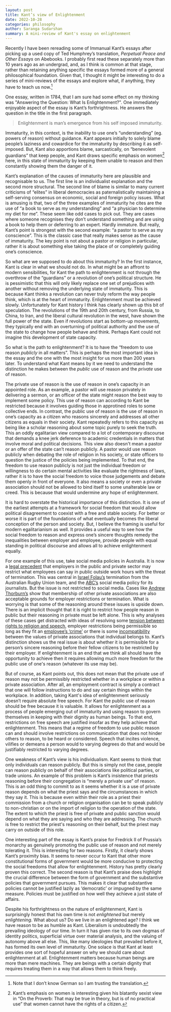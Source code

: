 ```yaml
---
layout: post
title: Kant’s view of Enlightenment
date: 2022-10-28
categories: philosophy
author: Saranga Sudarshan
summary: A mini-review of Kant's essay on enlightenment
---
```

Recently I have been rereading some of Immanual Kant’s essays after picking up a used copy of Ted Humphrey’s translation, *Perpetual Peace and Other Essays* on Abebooks. I probably first read these separately more than 10 years ago as an undergrad, and, as I think is common at that stage, rather than retaining anything specific the essays formed more of a general philosophical foundation. Given that, I thought it might be interesting to do a series of mini-reviews of the essays and explore what, if anything, they have to teach us now.[^1]

One essay, written in 1784, that I am sure had some effect on my thinking was "Answering the Question: What Is Enlightenment?". One immediately enjoyable aspect of the essay is Kant’s forthrightness. He answers the question in the title in the first paragraph. 

> Enlightenment is  man’s emergence from his self imposed immaturity.

Immaturity, in this context, is the inability to use one’s “understanding” (eg. powers of reason) without guidance. Kant appears initially to solely blame people’s laziness and cowardice for the immaturity by describing it as self-imposed. But, Kant also apportions blame, sarcastically, on “benevolent guardians” that keep people, and Kant draws specific emphasis on women[^2] here, in this state of immaturity by keeping them unable to reason and then constantly showing them the danger of it.

Kant’s explanation of the causes of immaturity here are plausible and recognisable to us. The first line is an individualist explanation and the second more structural. The second line of blame is similar to many current criticisms of “elites” in liberal democracies as paternalistically maintaining a self-serving consensus on economic, social and foreign policy issues. What is amusing is that, two of the three examples of immaturity he cites are the use of “a book to serve as my understanding” and “a physician to determine my diet for me”. These seem like odd cases to pick out. They are cases where someone recognises they don’t understand something and are using a book to help them or deferring to an expert. Hardly immature. But really, Kant’s point is strongest with the second example: “a pastor to serve as my conscience”. This is the classic case that really makes sense as the cause of immaturity. The key point is not about a pastor or religion in particular, rather it is about something else taking the place of or completely guiding one’s conscience.

So what are we supposed to do about this immaturity? In the first instance, Kant is clear in what we should not do. In what might be an affront to modern sensibilities, for Kant the path to enlightenment is not through the overthrow of the “guardians” or a revolution of one’s political structure. He is pessimistic that this will only likely replace one set of prejudices with another without removing the underlying state of immaturity. This is because Kant thinks a revolution can never truly reform the way people think, which is at the heart of immaturity. Enlightenment must be achieved slowly. Unfortunately for Kant history I think has clearly shown up this bit of speculation. The revolutions of the 19th and 20th century, from Russia, to China, to Iran, and the liberal cultural revolution in the west, have shown the full power of the state. Even if revolutions start as bottom-up movements, they typically end with an overturning of political authority and the use of the state to change how people behave and think. Perhaps Kant could not imagine this development of state capacity.

So what is the path to enlightenment? It is to have the “freedom to use reason *publicly* in all matters”. This is perhaps the most important idea in the essay and the one with the most insight for us more than 200 years later. To understand what Kant means by it we need to understand the distinction he makes between the *public* use of reason and the *private* use of reason. 

The private use of reason is the use of reason in one’s capacity in an appointed role. As an example, a pastor will use reason privately in delivering a sermon, or an officer of the state might reason the best way to implement some policy. This use of reason can according to Kant be restricted because it involves guiding those in approtined roles to some collective ends. In contrast, the public use of reason is the use of reason in one’s capacity as a citizen who reasons sincerely and addresses all other citizens as equals in their society. Kant repeatedly refers to this capacity as being like a scholar reasoning about some topic purely to seek the truth. This an oddly egalitarian view compared to a lot of contemporary discourse that demands a knee jerk deference to academic credentials in matters that involve moral and political decisions. This view also doesn't mean a pastor or an offer of the state can’t reason publicly. A pastor would use reason publicly when debating the role of religion in his society, or state officers to question the justice of the policies being implemented. To that end, the freedom to use reason publicly is not just the individual freedom or willingness to do certain mental activities like evaluate the rightness of laws, rather it is to have the social freedom to voice those judgements and debate them openly in front of everyone. It also means a society or even a private association should not be allowed to bind itself to some unalterable law or creed. This is because that would undermine any hope of enlightenment.

It is hard to overstate the historical importance of this distinction. It is one of the earliest attempts at a framework for social freedom that would allow political disagreement to coexist with a free and stable society.  For better or worse it is part of the foundations of what eventually becomes the liberal conception of the person and society. But, I believe the framing is useful for modern egalitarianism as well. It provides a useful way to see how the social freedom to reason and express one’s sincere thoughts remedy the inequalities between employer and employee, provide people with equal standing in political discourse and allows all to achieve enlightenment equally.

For one example of this use, take social media policies in Australia. It is now a [legal precedent](https://www.lawsociety.com.au/resources/resources/my-practice-area/legal-technology/guidelines-social-media) that employers in the public and private sector may restrict what employees can say in public outside work hours with the threat of termination. This was central in [Israel Folau’s](https://www.abc.net.au/news/2019-05-17/israel-folau-sacked-over-social-media-posts/11090938) termination from the Australian Rugby Union team, and the [ABC’s](https://www.smh.com.au/business/companies/scale-of-abc-social-media-disciplinary-action-revealed-20220319-p5a63p.html) social media policy for its journalists. But the issue is not restricted to social media. Cases like [Andrew Thorburn’s](https://www.theguardian.com/australia-news/2022/oct/07/legal-opinions-split-on-whether-andrew-thorburn-could-argue-discrimination-over-essendon-resignation) show that membership of other private associations are also acceptable grounds for employer restrictions or termination. What is worrying is that some of the reasoning around these issues is upside down. There is an implicit thought that it is right to restrict how people reason in public but their reasoning in private must be left alone. This is why analyses of these cases get distracted with ideas of resolving some [tension between rights to religion and speech](https://www.theguardian.com/sport/2019/jun/23/israel-folau-and-the-tension-at-the-heart-of-religious-freedom), employer restrictions being permissible so long as they fit an [employee’s ‘crime’](https://www.theguardian.com/sport/commentisfree/2019/jul/01/are-you-for-israel-folau-or-against-we-love-a-simple-answer-but-this-is-not-a-binary-case) or there is some [incompatibility](https://www.theguardian.com/commentisfree/2022/oct/05/andrew-thorburn-had-to-choose-between-essendon-and-his-church-their-values-cannot-be-reconciled) between the values of private associations that individual belongs to. Kant’s distinction shows us the real issue is about whether it is permissible for a person’s sincere reasoning before their fellow citizens to be restricted by their employer. If enlightenment is an end that we think all should have the opportunity to achieve then it requires allowing much more freedom for the public use of one's reason (whatever its use may be). 

But of course, as Kant points out, this does not mean that the private use of reason may not be permissibly restricted whether in a workplace or within a private association. After all, an employment contract is simply a contract that one will follow instructions to do and say certain things within the workplace. In addition, taking Kant's idea of enlightenment seriously doesn’t require absolute free speech. For Kant the public use of reason should be free because it is valuable. It allows for enlightenment as a process of people emerging out of immaturity and using reason to govern themselves in keeping with their dignity as human beings. To that end, restrictions on free speech are justified insofar as they help achieve that enlightenment. This means that a regime of freedom to use public reason can and should involve restrictions on communication that does not hinder others to reason, to be heard or considered. Speech that incites violence, vilifies or demeans a person would to varying degrees do that and would be justifiably restricted to varying degrees.

One weakness of Kant’s view is his individualism. Kant seems to think that only individuals can reason publicly. But this is simply not the case, people can reason publicly on behalf of their associations like political parties, or trade unions. An example of this problem is Kant’s insistence that priests reasoning before their congregation is “merely a private use” of reason. This is an odd thing to commit to as it seems whether it is a use of private reason depends on what the priest says and the circumstances in which they say it. This is because even within their role as a priest their commission from a church or religion organisation can be to speak publicly to non-christian or on the import of religion to the operation of the state. The extent to which the priest is free of private and public sanction would depend on what they are saying and who they are addressing. The church is free to restrict the priest's reasoning on their behalf, but the priest may carry on outside of this role.

One interesting part of the essay is Kant’s praise for Fredrick II of Prussia’s monarchy as  genuinely promoting the public use of reason and not merely tolerating it. This is interesting for two reasons. Firstly, it clearly shows Kant’s proximity bias. It seems to never occur to Kant that other more constitutional forms of government would be more conducive to protecting the social freedoms that allow for enlightenment. History has pretty clearly proven this correct. The second reason is that Kant’s praise does highlight the crucial difference between the form of government and the substantive policies that government pursues. This makes it clear that substantive policies cannot be justified lazily as ‘democratic’ or impugned by the same measure. Policies must be justified on how well they achieve a just state of affairs.

Despite his forthrightness on the nature of enlightenment, Kant is surprisingly honest that his own time is not *enlightened* but merely *enlightening*. What about us? Do we live in an enlightened age? I think we have reason to be as humble as Kant. Liberalism is undoubtedly the prevailing ideology of our time. In turn it has given rise to its own dogmas of identity politics, superficial virtue over material analysis, and the valuing of autonomy above all else. This, like many ideologies that prevailed before it, has formed its own level of immaturity. One solace is that Kant at least provides one sort of hopeful answer on why we should care about enlightenment at all. Enlightenment matters because human beings are more than mere machines. They are beings with a certain dignity that requires treating them in a way that allows them to think freely.

[^1]: Note that I don’t know German so I am trusting the translation.

[^2]: Kant’s emphasis on women is interesting given his blatantly sexist view in “On the Proverb: That may be true in theory, but is of no practical use” that women cannot have the rights of a citizen.